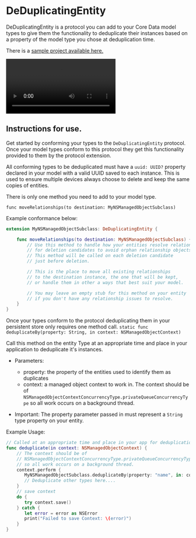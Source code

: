 # DeDuplicatingEntity

DeDuplicatingEntity is a protocol you can add to your Core Data model types to give them the functionality to deduplicate their instances based on a property of the model type you chose at deduplication time. 

There is a [sample project available here.](https://github.com/vichudson1/DeDuplicatingEntity-Sample-Project)

![](https://github.com/vichudson1/DeDuplicatingEntity-Sample-Project/blob/main/Demo.mov)

## Instructions for use.

Get started by conforming your types to the `DeDuplicatingEntity` protocol. Once your model types conform to this protocol they get this functionality provided to them by the protocol extension.

All conforming types to be deduplicated must have a `uuid: UUID?` property declared in your model with a valid UUID saved to each instance. This is used to ensure multiple devices always choose to delete and keep the same copies of entities.

There is only one method you need to add to your model type. 

`func moveRelationships(to destination: MyNSManagedObjectSubclass)`

Example conformance below:
```swift
extension MyNSManagedObjectSubclass: DeDuplicatingEntity {

    func moveRelationships(to destination: MyNSManagedObjectSubclass) {
        // Use this method to handle how your entities resolve relationships 
        // for deletion candidates to avoid orphan relationship objects. 
        // This method will be called on each deletion candidate 
        // just before deletion.

        // This is the place to move all existing relationships
        // to the destination instance, the one that will be kept, 
        // or handle them in other a ways that best suit your model.

        // You may leave an empty stub for this method on your entity 
        // if you don't have any relationship issues to resolve.
    }
}
```

Once your types conform to the protocol deduplicating them in your persistent store only requires one method call.
`static func deduplicateBy(property: String, in context: NSManagedObjectContext)`

Call this method on the entity Type at an appropriate time and place in your application to deduplicate it's instances.

- Parameters:
     - property: the property of the entities used to identify them as duplicates
     - context: a managed object context to work in. The context should be of `NSManagedObjectContextConcurrencyType.privateQueueConcurrencyType` so all work occurs on a background thread.

- Important: The property parameter passed in must represent a `String` type property on your entity.


Example Usage:
```swift
// Called at an appropriate time and place in your app for deduplication
func deduplicate(in context: NSManagedObjectContext) {
    // The context should be of 
    // NSManagedObjectContextConcurrencyType.privateQueueConcurrencyType 
    // so all work occurs on a background thread.
    context.perform {
       MyNSManagedObjectSubclass.deduplicateBy(property: "name", in: context)
       // Deduplicate other types here....
    }
    // save context
    do {
       try context.save()
    } catch {
       let error = error as NSError
       print("Failed to save Context: \(error)")
    }
}
```
